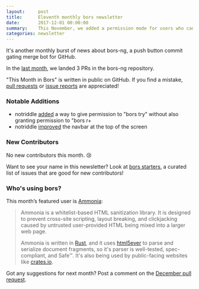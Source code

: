 ```yaml
---
layout:     post
title:      Eleventh monthly bors newsletter
date:       2017-12-01 00:00:00
summary:    This November, we added a permission mode for users who can "bors try" a PR but can't "bors r+" it
categories: newsletter
---
```


It's another monthly burst of news about bors-ng,
a push button commit gating merge bot for GitHub.

In the [last month](https://github.com/bors-ng/bors-ng/pulls?utf8=%E2%9C%93&q=is%3Apr%20is%3Aclosed%20closed%3A2017-11-01..2017-11-30),
we landed 3 PRs in the bors-ng repository.

"This Month in Bors" is written in public on GitHub.
If you find a mistake, [pull requests] or [issue reports] are appreciated!

[pull requests]: https://github.com/bors-ng/bors-ng.github.io/pulls
[issue reports]: https://github.com/bors-ng/bors-ng.github.io/issues


### Notable Additions

* notriddle [added](https://github.com/bors-ng/bors-ng/pull/321) a way to give permission to "bors try" without also granting permission to "bors r+
* notriddle [improved](https://github.com/bors-ng/bors-ng/pull/319) the navbar at the top of the screen


### New Contributors

No new contributors this month. 😢

Want to see your name in this newsletter? Look at [bors starters](https://bors.tech/starters/), a curated list of issues that are good for new contributors!


### Who's using bors?

This month’s featured user is [Ammonia](https://github.com/notriddle/ammonia):

> Ammonia is a whitelist-based HTML sanitization library. It is designed to prevent cross-site scripting, layout breaking, and clickjacking caused by untrusted user-provided HTML being mixed into a larger web page.
>
> Ammonia is written in [Rust], and it uses [html5ever] to parse and serialize document fragments, so it's parser is well-tested, spec-compliant, and Safe™. It's also being used by public-facing websites like [crates.io].

[Rust]: https://www.rust-lang.org/
[html5ever]: https://github.com/servo/html5ever
[crates.io]: https://github.com/rust-lang/crates.io

Got any suggestions for next month?
Post a comment on the [December pull request](https://github.com/bors-ng/bors-ng.github.io/pull/34).
